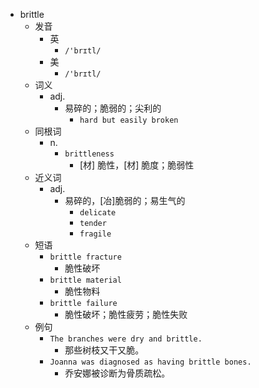 - brittle
  - 发音
    - 英
      - `/'brɪtl/`
    - 美
      - `/'brɪtl/`
  - 词义
    - adj.
      - 易碎的；脆弱的；尖利的
        - `hard but easily broken`
  - 同根词
    - n.
      - `brittleness`
        - [材] 脆性，[材] 脆度；脆弱性
  - 近义词
    - adj.
      - 易碎的，[冶]脆弱的；易生气的
        - `delicate`
        - `tender`
        - `fragile`
  - 短语
    - `brittle fracture`
      - 脆性破坏 
    - `brittle material`
      - 脆性物料 
    - `brittle failure`
      - 脆性破坏；脆性疲劳；脆性失败 
  - 例句
    - `The branches were dry and brittle.`
      - 那些树枝又干又脆。
    - `Joanna was diagnosed as having brittle bones.`
      - 乔安娜被诊断为骨质疏松。

